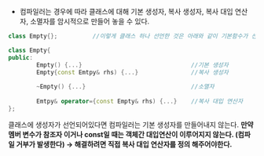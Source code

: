 - 컴파일러는 경우에 따라 클래스에 대해 기본 생성자, 복사 생성자, 복사 대입 연산자, 소멸자를 암시적으로 만들어 놓을 수 있다.
```cpp
class Empty{};          //이렇게 클래스 하나 선언한 것은 아래와 같이 기본함수가 선언된 것과 같다.

class Empty{
public:
		Empty() {...}                               //기본 생성자
		Empty{const Emtpy& rhs) {...}               //복사 생성자
		
		~Empty() {...}                              //소멸자
		
		Emtpy& operator={const Empty& rhs) {...}    //복사 대입 연산자
};
```
클래스에 생성자가 선언되어있다면 컴파일러는 기본 생성자를 만들어내지 않는다.
**만약 멤버 변수가 참조자 이거나 const일 때는 객체간 대입연산이 이루어지지 않는다. (컴파일 거부가 발생한다) → 해결하려면 직접 복사 대입 연산자를 정의 해주어야한다.**
